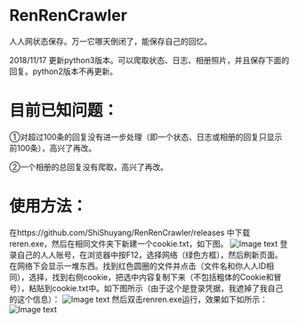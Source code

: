 # RenRenCrawler
人人网状态保存。万一它哪天倒闭了，能保存自己的回忆。

2018/11/17 更新python3版本。可以爬取状态、日志、相册照片，并且保存下面的回复。python2版本不再更新。

# 目前已知问题：
①对超过100条的回复没有进一步处理（即一个状态、日志或相册的回复只显示前100条），高兴了再改。

②一个相册的总回复没有爬取，高兴了再改。

# 使用方法：
在https://github.com/ShiShuyang/RenRenCrawler/releases 中下载reren.exe，然后在相同文件夹下新建一个cookie.txt，如下图。
![Image text](https://raw.githubusercontent.com/ShiShuyang/RenRenCrawler/master/1.png)
登录自己的人人账号，在浏览器中按F12，选择网络（绿色方框），然后刷新页面。在网络下会显示一堆东西。找到红色圆圈的文件并点击（文件名和你人人ID相同），选择，找到右侧cookie，把选中内容复制下来（不包括粗体的Cookie和冒号），粘贴到cookie.txt中。如下图所示（由于这个是登录凭据，我遮掉了我自己的这个信息）：
![Image text](https://raw.githubusercontent.com/ShiShuyang/RenRenCrawler/master/2.png)
然后双击renren.exe运行，效果如下如所示：
![Image text](https://raw.githubusercontent.com/ShiShuyang/RenRenCrawler/master/3.png)
